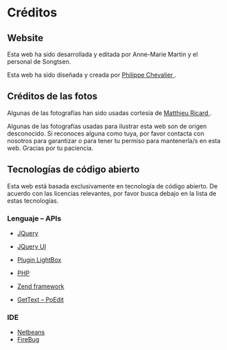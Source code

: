 #  Créditos 

##  Website 

Esta web ha sido desarrollada y editada por Anne-Marie Martin y el personal de Songtsen. 

Esta web ha sido diseñada y creada por [ Philippe Chevalier ](http://www.philippechevalier.com) . 

##  Créditos de las fotos 

Algunas de las fotografías han sido usadas cortesía de [ Matthieu Ricard ](http://www.matthieuricard.org/) . 

Algunas de las fotografías usadas para ilustrar esta web son de origen desconocido. Si reconoces alguna como tuya, por favor contacta con nosotros para garantizar o para tener tu permiso para mantenerla/s en esta web. Gracias por tu paciencia. 

##  Tecnologías de código abierto 

Esta web está basada exclusivamente en tecnología de código abierto. De acuerdo con las licencias relevantes, por favor busca debajo en la lista de estas tecnologías. 

###  Lenguaje – APIs 

  * [ JQuery ](http://jquery.com/)
  * [ JQuery UI ](http://jqueryui.com/)
  * [ Plugin LightBox ](http://lokeshdhakar.com/projects/lightbox2/)


  * [ PHP ](http://www.php.net/)
  * [ Zend framework ](http://framework.zend.com/)
  * [ GetText – PoEdit ](http://www.poedit.net/)



###  IDE 

  * [ Netbeans ](http://netbeans.org/)
  * [ FireBug ](https://getfirebug.com/)


